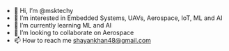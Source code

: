 - 👋 Hi, I’m @msktechy
- 👀 I’m interested in Embedded Systems, UAVs, Aerospace, IoT, ML and AI
- 🌱 I’m currently learning ML and AI
- 💞️ I’m looking to collaborate on Aerospace
- 📫 How to reach me shayankhan48@gmail.com

<!---
msktechy/msktechy is a ✨ special ✨ repository because its `README.md` (this file) appears on your GitHub profile.
You can click the Preview link to take a look at your changes.
--->

